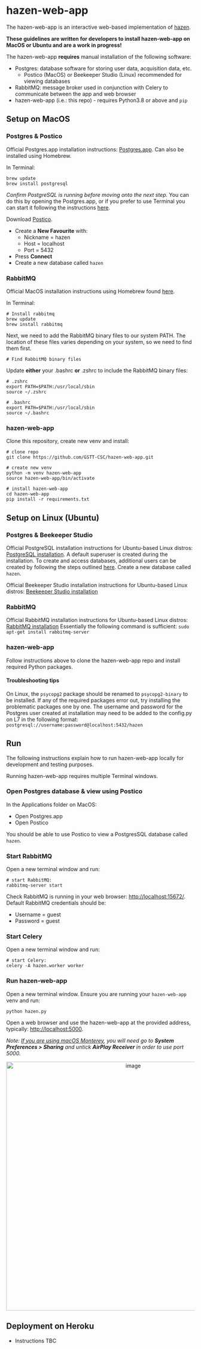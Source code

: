 # hazen-web-app

The hazen-web-app is an interactive web-based implementation of [hazen](https://github.com/GSTT-CSC/hazen).

**These guidelines are written for developers to install hazen-web-app on MacOS or Ubuntu and are a work in progress!**

The hazen-web-app **requires** manual installation of the following software:
- Postgres: database software for storing user data, acquisition data, etc.
  - Postico (MacOS) or Beekeeper Studio (Linux) recommended for viewing databases
- RabbitMQ: message broker used in conjunction with Celery to communicate between the app and web browser
- hazen-web-app (i.e.: this repo) - requires Python3.8 or above and `pip`

## Setup on MacOS

### Postgres & Postico

Official Postgres.app installation instructions: [Postgres.app](https://postgresapp.com/). Can also be installed using Homebrew.

In Terminal:
```shell
brew update
brew install postgresql
```
*Confirm PostgreSQL is running before moving onto the next step.* You can do this by opening the Postgres.app, 
or if you prefer to use Terminal you can start it following the instructions [here](https://sourabhbajaj.com/mac-setup/PostgreSQL/).

Download [Postico](https://eggerapps.at/postico/).
- Create a **New Favourite** with:
  - Nickname = hazen
  - Host = localhost
  - Port = 5432
- Press **Connect**
- Create a new database called `hazen`

### RabbitMQ
Official MacOS installation instructions using Homebrew found [here](https://www.rabbitmq.com/install-homebrew.html).

In Terminal:
```shell
# Install rabbitmq
brew update
brew install rabbitmq
```

Next, we need to add the RabbitMQ binary files to our system PATH. The location of these files varies depending on your 
system, so we need to find them first.
```shell
# Find RabbitMQ binary files

```

Update **either** your .bashrc **or** .zshrc to include the RabbitMQ binary files:
```shell
# .zshrc
export PATH=$PATH:/usr/local/sbin
source ~/.zshrc

# .bashrc
export PATH=$PATH:/usr/local/sbin
source ~/.bashrc
```

### hazen-web-app

Clone this repository, create new venv and install:
```shell
# clone repo
git clone https://github.com/GSTT-CSC/hazen-web-app.git

# create new venv
python -m venv hazen-web-app
source hazen-web-app/bin/activate

# install hazen-web-app
cd hazen-web-app
pip install -r requirements.txt
```

## Setup on Linux (Ubuntu)

### Postgres & Beekeeper Studio

Official PostgreSQL installation instructions for Ubuntu-based Linux distros: [PostgreSQL installation](https://www.postgresql.org/download/linux/ubuntu/).
A default superuser is created during the installation. To create and access databases, additional users can be created by following the steps outlined [here](https://kb.objectrocket.com/postgresql/how-to-create-a-role-in-postgres-1454).
Create a new database called `hazen`.

Official Beekeeper Studio installation instructions for Ubuntu-based Linux distros: [Beekeeper Studio installation](https://docs.beekeeperstudio.io/installation/#linux-installation)

### RabbitMQ

Official RabbitMQ installation instructions for Ubuntu-based Linux distros: [RabbitMQ installation](https://www.rabbitmq.com/install-debian.html)
Essentially the following command is sufficient:
`sudo apt-get install rabbitmq-server`

### hazen-web-app

Follow instructions above to clone the hazen-web-app repo and install required Python packages.

#### Troubleshooting tips
On Linux, the `psycopg2` package should be renamed to `psycopg2-binary` to be installed.
If any of the required packages error out, try installing the problematic packages one by one.
The username and password for the Postgres user created at installation may need to be added to the config.py on L7 in the following format: `postgresql://username:password@localhost:5432/hazen`

## Run

The following instructions explain how to run hazen-web-app locally for development and testing purposes.

Running hazen-web-app requires multiple Terminal windows.

### Open Postgres database & view using Postico
In the Applications folder on MacOS:
- Open Postgres.app
- Open Postico

You should be able to use Postico to view a PostgresSQL database called `hazen`.

### Start RabbitMQ
Open a new terminal window and run:

```shell
# start RabbitMQ:
rabbitmq-server start
```

Check RabbitMQ is running in your web browser: [http://localhost:15672/](http://localhost:15672/). Default RabbitMQ credentials should be:
- Username = guest
- Password = guest

### Start Celery
Open a new terminal window and run:

```shell
# start Celery:
celery -A hazen.worker worker
```

### Run hazen-web-app
Open a new terminal window. Ensure you are running your `hazen-web-app` venv and run:
```shell 
python hazen.py
```

Open a web browser and use the hazen-web-app at the provided address, typically: [http://localhost:5000](http://localhost:5000).

*Note: [If you are using macOS Monterey](https://progressstory.com/tech/port-5000-already-in-use-macos-monterey-issue/), you will need go to **System Preferences > Sharing** and untick **AirPlay Receiver** in order to use port 5000.*

<p align="center" width="100%">
     <img width="663" alt="image" src="https://user-images.githubusercontent.com/67117138/167840022-25d838b9-950d-44cd-a30b-a916bd3c7eb0.png">
</p>


## Deployment on Heroku

- Instructions TBC
